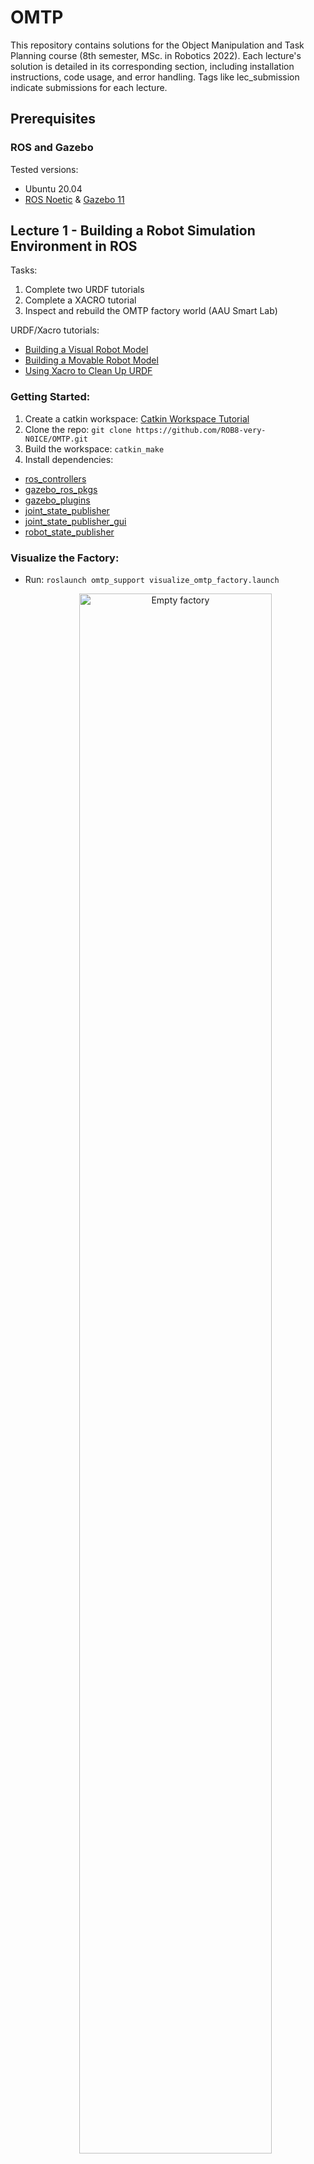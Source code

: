 
# OMTP

This repository contains solutions for the Object Manipulation and Task Planning course (8th semester, MSc. in Robotics 2022). Each lecture's solution is detailed in its corresponding section, including installation instructions, code usage, and error handling. Tags like lec<number>_submission indicate submissions for each lecture.

## Prerequisites

### ROS and Gazebo
Tested versions:
- Ubuntu 20.04
- [ROS Noetic](https://wiki.ros.org/noetic/Installation) & [Gazebo 11](http://gazebosim.org/tutorials/?tut=ros_wrapper_versions)

## Lecture 1 - Building a Robot Simulation Environment in ROS

Tasks:
1. Complete two URDF tutorials
2. Complete a XACRO tutorial
3. Inspect and rebuild the OMTP factory world (AAU Smart Lab)

URDF/Xacro tutorials:
- [Building a Visual Robot Model](http://wiki.ros.org/urdf/Tutorials/Building%20a%20Visual%20Robot%20Model%20with%20URDF%20from%20Scratch)
- [Building a Movable Robot Model](http://wiki.ros.org/urdf/Tutorials/Building%20a%20Movable%20Robot%20Model%20with%20URDF)
- [Using Xacro to Clean Up URDF](http://wiki.ros.org/urdf/Tutorials/Using%20Xacro%20to%20Clean%20Up%20a%20URDF%20File)

### Getting Started:
1. Create a catkin workspace: [Catkin Workspace Tutorial](http://wiki.ros.org/catkin/Tutorials/create_a_workspace)
2. Clone the repo: `git clone https://github.com/ROB8-very-N0ICE/OMTP.git`
3. Build the workspace: `catkin_make`
4. Install dependencies:
  - [ros_controllers](http://wiki.ros.org/ros_controllers)
  - [gazebo_ros_pkgs](http://wiki.ros.org/gazebo_ros_pkgs)
  - [gazebo_plugins](http://wiki.ros.org/gazebo_plugins)
  - [joint_state_publisher](http://wiki.ros.org/joint_state_publisher)
  - [joint_state_publisher_gui](http://wiki.ros.org/joint_state_publisher_gui)
  - [robot_state_publisher](http://wiki.ros.org/robot_state_publisher)

### Visualize the Factory:
- Run: `roslaunch omtp_support visualize_omtp_factory.launch`
  
  <p align="center">
    <img src="Images/empty.png" width="80%" height="80%" alt="Empty factory">
  </p>

- Inspect the factory by transforming Xacro to URDF: `xacro omtp_factory.xacro > omtp.urdf`
- Check URDF syntax: `check_urdf omtp.urdf`
- Generate a link graph: `urdf_to_graphiz`

### Rebuild the OMTP Factory:
Includes two Franka robots, bins, AAU Smart Lab modules, and other objects (e.g., conveyors, pallets). Additional models:
- [Ignition Models](https://app.ignitionrobotics.org/fuel/models)
- [Gazebo Models](https://github.com/osrf/gazebo_models)

### Running the Factory:
- Launch: `roslaunch omtp_support visualize_omtp_factory.launch`

  <p align="center">
    <img src="Images/factory.png" width="80%" height="80%" alt="OMTP Factory">
  </p>

## Lecture 2 - Manipulation with MoveIt

Tasks:
1. Create a MoveIt configuration package
2. Test MoveIt with the Commander tool
3. Create a custom Gazebo launch file and world
4. Implement a pick-and-place pipeline in Python

### MoveIt Setup:
- Run the MoveIt Setup Assistant: `rosrun moveit_setup_assistant moveit_setup_assistant`
  
  <p align="center">
    <img src="Images/moveit.png" width="80%" height="80%" alt="MoveIt Setup Assistant">
  </p>

- After generating the configuration, update URDF for Gazebo.

  <p align="center">
    <img src="Images/generate_urdf.png" width="80%" height="80%" alt="URDF Generation">
  </p>

### Running the Pick-and-Place Pipeline:
- Python scripts: `lecture5_pick_and_place.py`

## Lecture 3 - Object Detection and Grasping

Tasks:
1. Add cameras to the world file
2. Visualize the TF tree
3. Integrate camera detection in the pipeline

### Adding Cameras:
- Example code for adding cameras to Gazebo world.

### TF Tree Visualization:
- Use `tf2_tools` to view updated TF tree.

  <p align="center">
    <img src="Images/lecture3_robot_setup.png" width="60%" height="60%" alt="Robot Setup in Lecture 3">
  </p>

  <p align="center">
    <img src="Images/lecture3_factory_setup.png" width="60%" height="80%" alt="Factory Setup in Lecture 3">
  </p>

## Lecture 4 - Behavior Design with FlexBE

Tasks:
1. Design a pick-and-place pipeline using FlexBE state machines
2. Create a custom FlexBE state for Franka Hand control

### FlexBE Installation:
1. Clone and install FlexBE repositories.
2. Launch FlexBE: `roslaunch flexbe_app flexbe_full.launch`

  <p align="center">
    <img src="Images/interface.png" width="80%" height="80%" alt="FlexBE Interface">
  </p>

  <p align="center">
    <img src="Images/overview.png" width="40%" height="40%" alt="FlexBE Overview">
  </p>
  
  <p align="center">
    <img src="Images/private_config.png" width="40%" height="40%" alt="Private Config">
  </p>

  <p align="center">
    <img src="Images/state_mach.png" width="40%" height="40%" alt="State Machine">
  </p>

  <p align="center">
    <img src="Images/cam_detect.png" width="40%" height="40%" alt="Camera Detection">
  </p>
  
  <p align="center">
    <img src="Images/grasp.png" width="40%" height="40%" alt="Grasp State">
  </p>

  <p align="center">
    <img src="Images/pick_place_pipline.png" width="80%" height="80%" alt="Pick and Place Pipeline">
  </p>

## Lecture 5 - Advanced Topic: CNNs in Robotics

Tasks:
1. Integrate Google Colab
2. Implement YOLOv3 in the OMTP factory

### YOLOv3 Setup:
- Instructions for setting up the Python environment and running YOLOv3 with ROS.

  <p align="center">
    <img src="Images/colab.png" width="20%" height="20%" alt="Google Colab Integration">
  </p>

## Lecture 7 & 8 - Robots in Contact (Guest Lectures)

Tasks involve integrating MATLAB with ROS for motion planning using DMPs.

<p align="center">
  <img src="Images/Lecture7Exercise1.png" width="100%" height="100%" alt="Matlab DMP Trajectory">
</p>